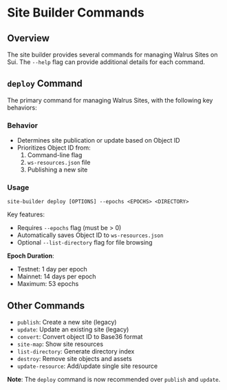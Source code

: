 # Site Builder Commands

## Overview

The site builder provides several commands for managing Walrus Sites on Sui. The `--help` flag can provide additional details for each command.

## `deploy` Command

The primary command for managing Walrus Sites, with the following key behaviors:

### Behavior
- Determines site publication or update based on Object ID
- Prioritizes Object ID from:
  1. Command-line flag
  2. `ws-resources.json` file
  3. Publishing a new site

### Usage
```
site-builder deploy [OPTIONS] --epochs <EPOCHS> <DIRECTORY>
```

Key features:
- Requires `--epochs` flag (must be > 0)
- Automatically saves Object ID to `ws-resources.json`
- Optional `--list-directory` flag for file browsing

**Epoch Duration**:
- Testnet: 1 day per epoch
- Mainnet: 14 days per epoch
- Maximum: 53 epochs

## Other Commands

- `publish`: Create a new site (legacy)
- `update`: Update an existing site (legacy)
- `convert`: Convert object ID to Base36 format
- `site-map`: Show site resources
- `list-directory`: Generate directory index
- `destroy`: Remove site objects and assets
- `update-resource`: Add/update single site resource

**Note**: The `deploy` command is now recommended over `publish` and `update`.